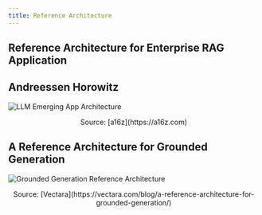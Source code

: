 ```yaml
---
title: Reference Architecture
---
```


## Reference Architecture for Enterprise RAG Application

## Andreessen Horowitz

![LLM Emerging App Architecture](https://a16z.com/wp-content/uploads/2023/06/2657-Emerging-LLM-App-Stack-R2-1-of-4-2.png)
<figcaption style="text-align: center;">Source: [a16z](https://a16z.com)</figcaption>

## A Reference Architecture for Grounded Generation

![Grounded Generation Reference Architecture](https://vectara.com/wp-content/uploads/2023/08/Flow-Process-01-final-2-1024x703.png)

<figcaption style="text-align: center;">Source: [Vectara](https://vectara.com/blog/a-reference-architecture-for-grounded-generation/)</figcaption>